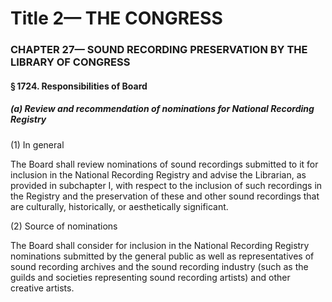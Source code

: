 
# Title 2— THE CONGRESS
### CHAPTER 27— SOUND RECORDING PRESERVATION BY THE LIBRARY OF CONGRESS
#### § 1724. Responsibilities of Board
##### (a) Review and recommendation of nominations for National Recording Registry

(1) In general

The Board shall review nominations of sound recordings submitted to it for inclusion in the National Recording Registry and advise the Librarian, as provided in subchapter I, with respect to the inclusion of such recordings in the Registry and the preservation of these and other sound recordings that are culturally, historically, or aesthetically significant.

(2) Source of nominations

The Board shall consider for inclusion in the National Recording Registry nominations submitted by the general public as well as representatives of sound recording archives and the sound recording industry (such as the guilds and societies representing sound recording artists) and other creative artists.
